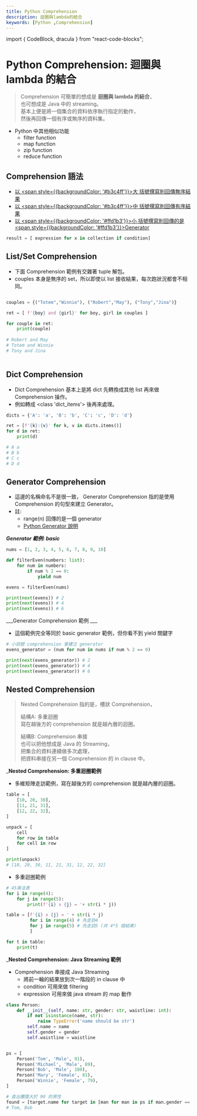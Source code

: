 ```yaml
---
title: Python Comprehension
description: 迴圈與lambda的結合
keywords: [Python ,Comprehension]
---
```

import { CodeBlock, dracula  } from "react-code-blocks";


# Python Comprehension: 迴圈與 lambda 的結合

> 
> Comprehension 可簡單的想成是 __迴圈與 lambda 的結合__，  
> 也可想成是 Java 中的 streaming。  
> 基本上便是將一個集合的資料依序執行指定的動作，    
> 然後再回傳一個有序或無序的資料集。    
>
 
* Python 中其他相似功能
    * filter function
    * map function
    * zip function
    * reduce function

## Comprehension 語法
* [以 <span style={{backgroundColor: '#b3c4ff'}}>大</span> 括號撰寫則回傳無序結果](#list_comp)
* [以 <span style={{backgroundColor: '#b3c4ff'}}>中</span> 括號撰寫則回傳有序結果](#list_comp)
* [以 <span style={{backgroundColor: '#ffd1b3'}}>小</span> 括號撰寫則回傳的是 <span style={{backgroundColor: '#ffd1b3'}}>Generator</span>](#generator_comprehension)
 
 
```python
result = [ expression for x in collection if condition]
```

## <span id='list_comp'>List/Set Comprehension</span>

* 下面 Comprehension 範例有交雜著 tuple 解包。 
* couples 本身是無序的 set，所以即使以 list 接收結果，每次跑狀況都會不相同。

```python

couples = {("Totem","Winnie"), ("Robert","May"), ("Tony","Jina")}

ret = [ f'{boy} and {girl}' for boy, girl in couples ]

for couple in ret:
    print(couple)
    
# Robert and May
# Totem and Winnie
# Tony and Jina
    
```

## Dict Comprehension

* Dict  Comprehension 基本上是將 dict 先轉換成其他 list 再來做 Comprehension 操作。  
* 例如轉成 \<class 'dict_items'\> 後再來處理。  

```python
dicts = {'A': 'a', 'B': 'b', 'C': 'c', 'D': 'd'}

ret = [f'{k}:{v}' for k, v in dicts.items()]
for d in ret:
    print(d)

# A a
# B b
# C c
# D d
```

## <span id='generator_comprehension'>Generator Comprehension</span>

* 這邊的名稱命名不是很一致， Generator Comprehension 指的是使用 Comprehension 的句型來建立 Generator。
* 註: 
    * range(n) 回傳的是一個 generator 
    * [Python Generator 說明](../Python特殊操作/Python_2_Generator)

___Generator 範例: basic___

```python
nums = [1, 2, 3, 4, 5, 6, 7, 8, 9, 10]

def filterEven(numbers: list):
    for num in numbers:
        if num % 2 == 0:
            yield num

evens = filterEven(nums)

print(next(evens)) # 2
print(next(evens)) # 4
print(next(evens)) # 6
```

___Generator Comprehension 範例 ___

* 這個範例完全等同於 basic generator 範例，但你看不到 yield 關鍵字

```python
# 小括號 comprehension 會建立 generator
evens_generator = (num for num in nums if num % 2 == 0)

print(next(evens_generator)) # 2
print(next(evens_generator)) # 4
print(next(evens_generator)) # 6
```


## Nested Comprehension
> 
> Nested Comprehension 指的是，槽狀 Comprehension，  
> 
> 結構A: 多重迴圈  
> 寫在越後方的 comprehension 就是越內層的迴圈。  
> 
> 
> 結構B: Comprehension 串接  
> 也可以把他想成是 Java 的 Streaming，  
> 把集合的資料連續做多次處理，  
> 把資料串接在另一個 Comprehension 的 in clause 中。    
> 


___Nested Comprehension: 多重迴圈範例__

* 多維矩陣走訪範例，寫在越後方的 comprehension 就是越內層的迴圈。

```python
table = [
    [10, 20, 30],
    [11, 21, 31],
    [12, 22, 32],
]

unpack = [
    cell 
    for row in table
    for cell in row
]

print(unpack)
# [10, 20, 30, 11, 21, 31, 12, 22, 32]

```

* 多重迴圈範例

```python
# 45乘法表
for i in range(4):
    for j in range(5):
        print(f'{i} x {j} = '+ str(i * j))

table = [f'{i} x {j} = ' + str(i * j)
         for i in range(4) # 先走訪4
         for j in range(5) # 先走訪5 (共 4*5 個結果)
         ]

for t in table:
    print(t)
```

___Nested Comprehension: Java Streaming 範例__

* Comprehension 串接成 Java Streaming 
    * 將前一輪的結果放到次一階段的 in clause 中 
    * condition 可用來做 filtering 
    * expression 可用來做 java stream 的 map 動作 

```python
class Person:
    def __init__(self, name: str, gender: str, waistline: int):
        if not isinstance(name, str):
            raise TypeError('name should be str')
        self.name = name
        self.gender = gender
        self.waistline = waistline


ps = [
    Person('Tom', 'Male', 91),
    Person('Michael', 'Male', 89),
    Person('Bob', 'Male', 100),
    Person('Mary', 'Female', 81),
    Person('Winnie', 'Female', 79),
]

# 查出腰圍大於 90 的男性
found = [target.name for target in [man for man in ps if man.gender == 'Male'] if target.waistline > 90]
# Tom, Bob

```